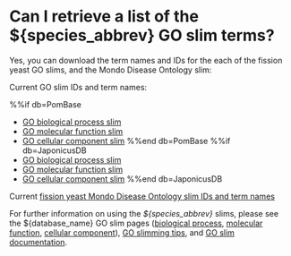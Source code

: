 # Can I retrieve a list of the ${species_abbrev} GO slim terms?
<!-- pombase_categories: Genome statistics and lists,Using ontologies -->

Yes, you can download the term names and IDs for the each of the
fission yeast GO slims, and the Mondo Disease Ontology slim:

Current GO slim IDs and term names:

%%if db=PomBase
 - [GO biological process slim](/latest_release/gene_ontology/bp_go_slim_terms.tsv)
 - [GO molecular function slim](/latest_release/gene_ontology/mf_go_slim_terms.tsv)
 - [GO cellular component slim](/latest_release/gene_ontology/cc_go_slim_terms.tsv)
%%end db=PomBase
%%if db=JaponicusDB
 - [GO biological process slim](${base_url}/data/releases/latest/misc/bp_goslim_${species}_ids_and_names.tsv)
 - [GO molecular function slim](${base_url}/data/releases/latest/misc/mf_goslim_${species}_ids_and_names.tsv)
 - [GO cellular component slim](${base_url}/data/releases/latest/misc/cc_goslim_${species}_ids_and_names.tsv)
%%end db=JaponicusDB


Current [fission yeast Mondo Disease Ontology slim IDs and term names](/latest_release/human_disease_annotation/pombe_mondo_disease_slim_terms.tsv)

For further information on using the *${species_abbrev}* slims, please see the
${database_name} GO slim pages
([biological process](/browse-curation/fission-yeast-bp-go-slim-terms),
[molecular function](/browse-curation/fission-yeast-mf-go-slim-terms),
[cellular component](/browse-curation/fission-yeast-cc-go-slim-terms)),
[GO slimming tips](/browse-curation/fission-yeast-go-slimming-tips), and
[GO slim documentation](documentation/pombase-go-slim-documentation).



